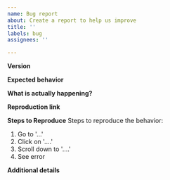 ```yaml
---
name: Bug report
about: Create a report to help us improve
title: ''
labels: bug
assignees: ''

---
```


**Version**
<!-- The SDK/npm package version being used when the bug was detected. E.g.: 0.9.3 -->

**Expected behavior**
<!-- A clear and concise description of what you expected to happen. -->

**What is actually happening?**
<!-- A clear and concise description of what the bug is. -->

**Reproduction link**
<!-- A link to real code in jsfiddle.net, codesandbox.io etc is very helpful to speed up bug resolution -->

**Steps to Reproduce**
Steps to reproduce the behavior:
1. Go to '...'
2. Click on '....'
3. Scroll down to '....'
4. See error

**Additional details**
<!-- Browser version, framework being used, where is the SDK being consumed from (Node.js, Browser, ReactNative, ...). If applicable, add screenshots to help explain your problem. -->
